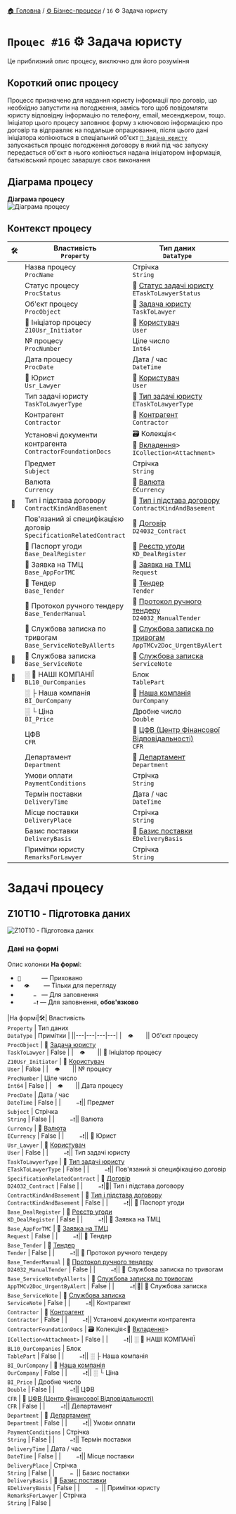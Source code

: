 ﻿[🏠 Головна](../../../README.MD) / [⚙️ Бізнес-процеси](../../README.MD) / `16` ⚙️ Задача юристу

# `Процес #16` ⚙️ Задача юристу

Це приблизний опис процесу, виключно для його розуміння

## Короткий опис процесу

Процесс призначено для надання юристу інформації про договір, що необхідно запустити на погодження, замісь того щоб повідомляти юристу відповідну інформацію по телефону, email, месенджером, тощо.
Ініціатор цього процесу заповнює форму з ключовою інформацією про договір та відправляє на подальше опрацювання, після цього дані ініціатора копіюються в спеціальний об'єкт [`📘 Задача юристу`](../../../Entities/TaskToLawyer.md) запускається процес погодження договору в який під час запуску передається об'єкт в нього копіюється надана ініціатором інформація, батьківський процес заваршує своє виконання

## Діаграма процесу

**Діаграма процесу**  
![Діаграма процесу](./Pictures/ProcDiagram.png)

## Контекст процесу


|🛠️| Властивість </br> `Property` | Тип даних </br> `DataType` | Примітки |
|---|---|---|---|
|| Назва процесу </br> `ProcName` | Стрічка </br> `String` | False |
|| Статус процесу </br> `ProcStatus` | 🎲 [Статус задачі юристу](../../../Enums/ETaskToLawyerStatus.md) </br> `ETaskToLawyerStatus` | False |
|| Об'єкт процесу </br> `ProcObject` | 📘 [Задача юристу](../../../Entities/TaskToLawyer.md) </br> `TaskToLawyer` | False |
|| 👤 Ініціатор процесу </br> `Z10Usr_Initiator` | 📘 [Користувач](../../../Entities/User.md) </br> `User` | False |
|| № процесу </br> `ProcNumber` | Ціле число </br> `Int64` | False |
|| Дата процесу </br> `ProcDate` | Дата / час </br> `DateTime` | False |
|| 👤 Юрист </br> `Usr_Lawyer` | 📘 [Користувач](../../../Entities/User.md) </br> `User` | False |
|| Тип задачі юристу </br> `TaskToLawyerType` | 🎲 [Тип задачі юристу](../../../Enums/ETaskToLawyerType.md) </br> `ETaskToLawyerType` | False |
|| Контрагент </br> `Contractor` | 📘 [Контрагент](../../../Entities/Contractor.md) </br> `Contractor` | False |
|| Установчі документи контрагента </br> `ContractorFoundationDocs` | 🗃 Колекція<📘 [Вкладення](../../../Entities/Attachment.md)> </br> `ICollection<Attachment>` | False |
|| Предмет </br> `Subject` | Стрічка </br> `String` | False |
|| Валюта </br> `Currency` | 🎲 [Валюта](../../../Enums/ECurrency.md) </br> `ECurrency` | False |
|🚧| Тип і підстава договору </br> `ContractKindAndBasement` | 📘 [Тип і підстава договору](../../../Entities/ContractKindAndBasement.md) </br> `ContractKindAndBasement` | False |
|| Пов'язаний зі специфікацією договір </br> `SpecificationRelatedContract` | 📕 [Договір](../../../Documents/D24032_Contract.md) </br> `D24032_Contract` | False |
|| 🔗 Паспорт угоди </br> `Base_DealRegister` | 📕 [Реєстр угоди](../../../Documents/KD_DealRegister.md) </br> `KD_DealRegister` | False |
|| 🔗 Заявка на ТМЦ </br> `Base_AppForTMC` | 📘 [Заявка на ТМЦ](../../../Entities/Request.md) </br> `Request` | False |
|| 🔗 Тендер </br> `Base_Tender` | 📘 [Тендер](../../../Entities/Tender.md) </br> `Tender` | False |
|| 🔗 Протокол ручного тендеру </br> `Base_TenderManual` | 📕 [Протокол ручного тендеру](../../../Documents/D24032_ManualTender.md) </br> `D24032_ManualTender` | False |
|| 🔗 Службова записка по тривогам </br> `Base_ServiceNoteByAllerts` | 📕 [Службова записка по тривогам](../../../Documents/AppTMCv2Doc_UrgentByAlert.md) </br> `AppTMCv2Doc_UrgentByAlert` | False |
|🚧| 🔗 Службова записка </br> `Base_ServiceNote` | 📕 [Службова записка](../../../Documents/ServiceNote.md) </br> `ServiceNote` | False |
|🚧| ░ 🧰 НАШІ КОМПАНІЇ </br> `BL10_OurCompanies` | Блок </br> `TablePart` | False |
|| ░  ├ Наша компанія </br> `BI_OurCompany` | 📘 [Наша компанія](../../../Entities/OurCompany.md) </br> `OurCompany` | False |
|| ░  └ Ціна </br> `BI_Price` | Дробне число </br> `Double` | False |
|| ЦФВ </br> `CFR` | 📘 [ЦФВ (Центр Фінансової Відповідальності)](../../../Entities/CFR.md) </br> `CFR` | False |
|| Департамент </br> `Department` | 📘 [Департамент](../../../Entities/Department.md) </br> `Department` | False |
|| Умови оплати </br> `PaymentConditions` | Стрічка </br> `String` | False |
|| Термін поставки </br> `DeliveryTime` | Дата / час </br> `DateTime` | False |
|| Місце поставки </br> `DeliveryPlace` | Стрічка </br> `String` | False |
|| Базис поставки </br> `DeliveryBasis` | 🎲 [Базис поставки](../../../Enums/EDeliveryBasis.md) </br> `EDeliveryBasis` | False |
|| Примітки юристу </br> `RemarksForLawyer` | Стрічка </br> `String` | False |

# Задачі процесу
## Z10T10 - Підготовка даних

![Z10T10 - Підготовка даних](./Pictures/Forms/Z10T10__PrepareData.png)

### Дані на формі

Опис колонки **На формі**:
- `🚫      ` — Приховано
- `  👁️    ` — Тільки для перегляду
- `     ✏️ ` — Для заповнення
- `     ✏️❗` — Для заповнення, **обов'язково**

|На формі|🛠️| Властивість </br> `Property` | Тип даних </br> `DataType` | Примітки |
||---|---|---|---|
|`  👁️    `|| Об'єкт процесу </br> `ProcObject` | 📘 [Задача юристу](../../../Entities/TaskToLawyer.md) </br> `TaskToLawyer` | False |
|`  👁️    `|| 👤 Ініціатор процесу </br> `Z10Usr_Initiator` | 📘 [Користувач](../../../Entities/User.md) </br> `User` | False |
|`  👁️    `|| № процесу </br> `ProcNumber` | Ціле число </br> `Int64` | False |
|`  👁️    `|| Дата процесу </br> `ProcDate` | Дата / час </br> `DateTime` | False |
|`     ✏️❗`|| Предмет </br> `Subject` | Стрічка </br> `String` | False |
|`     ✏️❗`|| Валюта </br> `Currency` | 🎲 [Валюта](../../../Enums/ECurrency.md) </br> `ECurrency` | False |
|`     ✏️❗`|| 👤 Юрист </br> `Usr_Lawyer` | 📘 [Користувач](../../../Entities/User.md) </br> `User` | False |
|`     ✏️❗`|| Тип задачі юристу </br> `TaskToLawyerType` | 🎲 [Тип задачі юристу](../../../Enums/ETaskToLawyerType.md) </br> `ETaskToLawyerType` | False |
|`     ✏️❗`|| Пов'язаний зі специфікацією договір </br> `SpecificationRelatedContract` | 📕 [Договір](../../../Documents/D24032_Contract.md) </br> `D24032_Contract` | False |
|`     ✏️❗`|🚧| Тип і підстава договору </br> `ContractKindAndBasement` | 📘 [Тип і підстава договору](../../../Entities/ContractKindAndBasement.md) </br> `ContractKindAndBasement` | False |
|`     ✏️❗`|| 🔗 Паспорт угоди </br> `Base_DealRegister` | 📕 [Реєстр угоди](../../../Documents/KD_DealRegister.md) </br> `KD_DealRegister` | False |
|`     ✏️❗`|| 🔗 Заявка на ТМЦ </br> `Base_AppForTMC` | 📘 [Заявка на ТМЦ](../../../Entities/Request.md) </br> `Request` | False |
|`     ✏️❗`|| 🔗 Тендер </br> `Base_Tender` | 📘 [Тендер](../../../Entities/Tender.md) </br> `Tender` | False |
|`     ✏️❗`|| 🔗 Протокол ручного тендеру </br> `Base_TenderManual` | 📕 [Протокол ручного тендеру](../../../Documents/D24032_ManualTender.md) </br> `D24032_ManualTender` | False |
|`     ✏️❗`|| 🔗 Службова записка по тривогам </br> `Base_ServiceNoteByAllerts` | 📕 [Службова записка по тривогам](../../../Documents/AppTMCv2Doc_UrgentByAlert.md) </br> `AppTMCv2Doc_UrgentByAlert` | False |
|`     ✏️❗`|🚧| 🔗 Службова записка </br> `Base_ServiceNote` | 📕 [Службова записка](../../../Documents/ServiceNote.md) </br> `ServiceNote` | False |
|`     ✏️❗`|| Контрагент </br> `Contractor` | 📘 [Контрагент](../../../Entities/Contractor.md) </br> `Contractor` | False |
|`     ✏️❗`|| Установчі документи контрагента </br> `ContractorFoundationDocs` | 🗃 Колекція<📘 [Вкладення](../../../Entities/Attachment.md)> </br> `ICollection<Attachment>` | False |
|`     ✏️❗`|| ░ 🧰 НАШІ КОМПАНІЇ </br> `BL10_OurCompanies` | Блок </br> `TablePart` | False |
|`     ✏️❗`|| ░  ├ Наша компанія </br> `BI_OurCompany` | 📘 [Наша компанія](../../../Entities/OurCompany.md) </br> `OurCompany` | False |
|`     ✏️❗`|| ░  └ Ціна </br> `BI_Price` | Дробне число </br> `Double` | False |
|`     ✏️❗`|| ЦФВ </br> `CFR` | 📘 [ЦФВ (Центр Фінансової Відповідальності)](../../../Entities/CFR.md) </br> `CFR` | False |
|`     ✏️❗`|| Департамент </br> `Department` | 📘 [Департамент](../../../Entities/Department.md) </br> `Department` | False |
|`     ✏️❗`|| Умови оплати </br> `PaymentConditions` | Стрічка </br> `String` | False |
|`     ✏️❗`|| Термін поставки </br> `DeliveryTime` | Дата / час </br> `DateTime` | False |
|`     ✏️❗`|| Місце поставки </br> `DeliveryPlace` | Стрічка </br> `String` | False |
|`     ✏️ `|| Базис поставки </br> `DeliveryBasis` | 🎲 [Базис поставки](../../../Enums/EDeliveryBasis.md) </br> `EDeliveryBasis` | False |
|`     ✏️ `|| Примітки юристу </br> `RemarksForLawyer` | Стрічка </br> `String` | False |